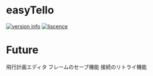 # easyTello
[![version info](https://img.shields.io/pypi/pyversions/easytello.svg)](https://pypi.org/project/easytello/)
[![liscence](https://img.shields.io/pypi/l/easytello.svg)](https://pypi.org/project/easytello/)

# Future
飛行計画エディタ
フレームのセーブ機能
接続のリトライ機能
